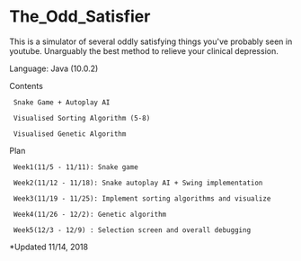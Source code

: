 # The_Odd_Satisfier
This is a simulator of several oddly satisfying things you've probably seen in youtube. Unarguably the best method to relieve your clinical depression.

Language: Java (10.0.2)

Contents 

     Snake Game + Autoplay AI

     Visualised Sorting Algorithm (5-8)
         
     Visualised Genetic Algorithm

Plan 

     Week1(11/5 - 11/11): Snake game

     Week2(11/12 - 11/18): Snake autoplay AI + Swing implementation
     
     Week3(11/19 - 11/25): Implement sorting algorithms and visualize
     
     Week4(11/26 - 12/2): Genetic algorithm
     
     Week5(12/3 - 12/9) : Selection screen and overall debugging

*Updated 11/14, 2018
